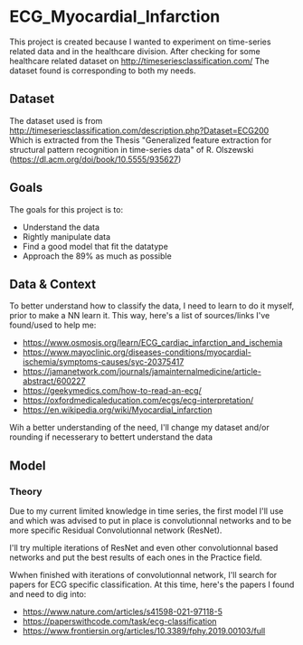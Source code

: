 # ECG_Myocardial_Infarction

This project is created because I wanted to experiment on time-series related data and in the healthcare division.
After checking for some healthcare related dataset on http://timeseriesclassification.com/
The dataset found is corresponding to both my needs.

## Dataset

The dataset used is from http://timeseriesclassification.com/description.php?Dataset=ECG200
Which is extracted from the Thesis "Generalized feature extraction for structural pattern recognition in time-series data" of R. Olszewski (https://dl.acm.org/doi/book/10.5555/935627)

## Goals

The goals for this project is to:
- Understand the data
- Rightly  manipulate data
- Find a good model that fit the datatype
- Approach the 89% as much as possible

## Data & Context

To better understand how to classify the data, I need to learn to do it myself, prior to make a NN learn it.
This way, here's a list of sources/links I've found/used to help me:
- https://www.osmosis.org/learn/ECG_cardiac_infarction_and_ischemia
- https://www.mayoclinic.org/diseases-conditions/myocardial-ischemia/symptoms-causes/syc-20375417
- https://jamanetwork.com/journals/jamainternalmedicine/article-abstract/600227
- https://geekymedics.com/how-to-read-an-ecg/
- https://oxfordmedicaleducation.com/ecgs/ecg-interpretation/
- https://en.wikipedia.org/wiki/Myocardial_infarction

Wih a better understanding of the need, I'll change my dataset and/or rounding if necesserary to bettert understand the data

## Model

### Theory

Due to my current limited knowledge in time series, the first model I'll use and which was advised to put in place is convolutionnal networks and to be more specific Residual Convolutionnal network (ResNet).

I'll try multiple iterations of ResNet and even other convolutionnal based networks and put the best results of each ones in the Practice field.

Wwhen finished with iterations of convolutionnal network, I'll search for papers for ECG specific classification.
At this time, here's the papers I found and need to dig into:
- https://www.nature.com/articles/s41598-021-97118-5
- https://paperswithcode.com/task/ecg-classification
- https://www.frontiersin.org/articles/10.3389/fphy.2019.00103/full


